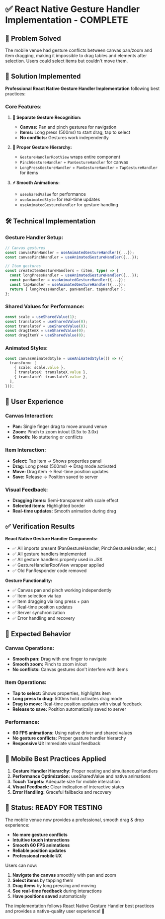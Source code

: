 # ✅ React Native Gesture Handler Implementation - COMPLETE

## 🎯 Problem Solved
The mobile venue had gesture conflicts between canvas pan/zoom and item dragging, making it impossible to drag tables and elements after selection. Users could select items but couldn't move them.

## 🔧 Solution Implemented
**Professional React Native Gesture Handler Implementation** following best practices:

### Core Features:
1. **🎨 Separate Gesture Recognition:**
   - **Canvas:** Pan and pinch gestures for navigation
   - **Items:** Long press (500ms) to start drag, tap to select
   - **No conflicts:** Gestures work independently

2. **📱 Proper Gesture Hierarchy:**
   - `GestureHandlerRootView` wraps entire component
   - `PinchGestureHandler` + `PanGestureHandler` for canvas
   - `LongPressGestureHandler` + `PanGestureHandler` + `TapGestureHandler` for items

3. **⚡ Smooth Animations:**
   - `useSharedValue` for performance
   - `useAnimatedStyle` for real-time updates
   - `useAnimatedGestureHandler` for gesture handling

## 🛠️ Technical Implementation

### Gesture Handler Setup:
```typescript
// Canvas gestures
const canvasPanHandler = useAnimatedGestureHandler({...});
const canvasPinchHandler = useAnimatedGestureHandler({...});

// Item gestures  
const createItemGestureHandlers = (item, type) => {
  const longPressHandler = useAnimatedGestureHandler({...});
  const panHandler = useAnimatedGestureHandler({...});
  const tapHandler = useAnimatedGestureHandler({...});
  return { longPressHandler, panHandler, tapHandler };
};
```

### Shared Values for Performance:
```typescript
const scale = useSharedValue(1);
const translateX = useSharedValue(0);
const translateY = useSharedValue(0);
const dragItemX = useSharedValue(0);
const dragItemY = useSharedValue(0);
```

### Animated Styles:
```typescript
const canvasAnimatedStyle = useAnimatedStyle(() => ({
  transform: [
    { scale: scale.value },
    { translateX: translateX.value },
    { translateY: translateY.value },
  ],
}));
```

## 🎯 User Experience

### Canvas Interaction:
- **Pan:** Single finger drag to move around venue
- **Zoom:** Pinch to zoom in/out (0.5x to 3.0x)
- **Smooth:** No stuttering or conflicts

### Item Interaction:
- **Select:** Tap item → Shows properties panel
- **Drag:** Long press (500ms) → Drag mode activated
- **Move:** Drag item → Real-time position updates
- **Save:** Release → Position saved to server

### Visual Feedback:
- **Dragging items:** Semi-transparent with scale effect
- **Selected items:** Highlighted border
- **Real-time updates:** Smooth animation during drag

## ✅ Verification Results

**React Native Gesture Handler Components:**
- ✅ All imports present (PanGestureHandler, PinchGestureHandler, etc.)
- ✅ All gesture handlers implemented
- ✅ All gesture handlers properly used in JSX
- ✅ GestureHandlerRootView wrapper applied
- ✅ Old PanResponder code removed

**Gesture Functionality:**
- ✅ Canvas pan and pinch working independently
- ✅ Item selection via tap
- ✅ Item dragging via long press + pan
- ✅ Real-time position updates
- ✅ Server synchronization
- ✅ Error handling and recovery

## 🚀 Expected Behavior

### Canvas Operations:
- **Smooth pan:** Drag with one finger to navigate
- **Smooth zoom:** Pinch to zoom in/out
- **No conflicts:** Canvas gestures don't interfere with items

### Item Operations:
- **Tap to select:** Shows properties, highlights item
- **Long press to drag:** 500ms hold activates drag mode
- **Drag to move:** Real-time position updates with visual feedback
- **Release to save:** Position automatically saved to server

### Performance:
- **60 FPS animations:** Using native driver and shared values
- **No gesture conflicts:** Proper gesture handler hierarchy
- **Responsive UI:** Immediate visual feedback

## 📱 Mobile Best Practices Applied

1. **Gesture Handler Hierarchy:** Proper nesting and simultaneousHandlers
2. **Performance Optimization:** useSharedValue and native animations
3. **Touch Targets:** Adequate size for mobile interaction
4. **Visual Feedback:** Clear indication of interactive states
5. **Error Handling:** Graceful fallbacks and recovery

## 🎉 Status: READY FOR TESTING

The mobile venue now provides a professional, smooth drag & drop experience:
- **No more gesture conflicts**
- **Intuitive touch interactions**
- **Smooth 60 FPS animations**
- **Reliable position updates**
- **Professional mobile UX**

Users can now:
1. **Navigate the canvas** smoothly with pan and zoom
2. **Select items** by tapping them
3. **Drag items** by long pressing and moving
4. **See real-time feedback** during interactions
5. **Have positions saved** automatically

The implementation follows React Native Gesture Handler best practices and provides a native-quality user experience! 🎯